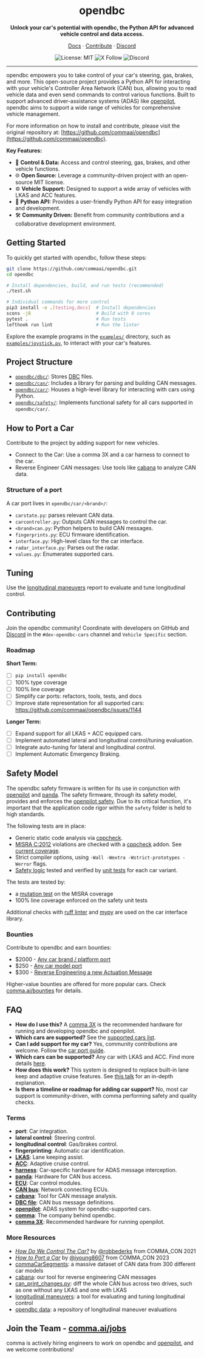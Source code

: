 <div align="center">
  <h1>opendbc</h1>
  <p>
    <b>Unlock your car's potential with opendbc, the Python API for advanced vehicle control and data access.</b>
  </p>

  <p>
    <a href="https://docs.comma.ai">Docs</a>
    <span> · </span>
    <a href="https://github.com/commaai/openpilot/blob/master/docs/CONTRIBUTING.md">Contribute</a>
    <span> · </span>
    <a href="https://discord.comma.ai">Discord</a>
  </p>

  <p>
    <img src="https://img.shields.io/badge/License-MIT-yellow.svg" alt="License: MIT">
    <img src="https://img.shields.io/twitter/follow/comma_ai" alt="X Follow">
    <img src="https://img.shields.io/discord/469524606043160576" alt="Discord">
  </p>
</div>

---

opendbc empowers you to take control of your car's steering, gas, brakes, and more. This open-source project provides a Python API for interacting with your vehicle's Controller Area Network (CAN) bus, allowing you to read vehicle data and even send commands to control various functions. Built to support advanced driver-assistance systems (ADAS) like [openpilot](https://github.com/commaai/openpilot), opendbc aims to support a wide range of vehicles for comprehensive vehicle management. 

For more information on how to install and contribute, please visit the original repository at: [https://github.com/commaai/opendbc](https://github.com/commaai/opendbc).

**Key Features:**

*   🚗 **Control & Data:** Access and control steering, gas, brakes, and other vehicle functions.
*   🌐 **Open Source:** Leverage a community-driven project with an open-source MIT license.
*   ⚙️ **Vehicle Support:** Designed to support a wide array of vehicles with LKAS and ACC features.
*   🐍 **Python API:** Provides a user-friendly Python API for easy integration and development.
*   🛠️ **Community Driven:** Benefit from community contributions and a collaborative development environment.

## Getting Started

To quickly get started with opendbc, follow these steps:

```bash
git clone https://github.com/commaai/opendbc.git
cd opendbc

# Install dependencies, build, and run tests (recommended)
./test.sh

# Individual commands for more control
pip3 install -e .[testing,docs]  # Install dependencies
scons -j8                        # Build with 8 cores
pytest .                         # Run tests
lefthook run lint                # Run the linter
```

Explore the example programs in the [`examples/`](examples/) directory, such as [`examples/joystick.py`](examples/joystick.py), to interact with your car's features.

## Project Structure

*   [`opendbc/dbc/`](opendbc/dbc/): Stores [DBC](https://en.wikipedia.org/wiki/CAN_bus#DBC) files.
*   [`opendbc/can/`](opendbc/can/): Includes a library for parsing and building CAN messages.
*   [`opendbc/car/`](opendbc/car/): Houses a high-level library for interacting with cars using Python.
*   [`opendbc/safety/`](opendbc/safety/): Implements functional safety for all cars supported in `opendbc/car/`.

## How to Port a Car

Contribute to the project by adding support for new vehicles.

*   Connect to the Car: Use a comma 3X and a car harness to connect to the car.
*   Reverse Engineer CAN messages: Use tools like [cabana](https://github.com/commaai/openpilot/tree/master/tools/cabana) to analyze CAN data.

### Structure of a port

A car port lives in `opendbc/car/<brand>/`:
*   `carstate.py`: parses relevant CAN data.
*   `carcontroller.py`: Outputs CAN messages to control the car.
*   `<brand>can.py`: Python helpers to build CAN messages.
*   `fingerprints.py`: ECU firmware identification.
*   `interface.py`: High-level class for the car interface.
*   `radar_interface.py`: Parses out the radar.
*   `values.py`: Enumerates supported cars.

## Tuning

Use the [longitudinal maneuvers](https://github.com/commaai/openpilot/tree/master/tools/longitudinal_maneuvers) report to evaluate and tune longitudinal control.

## Contributing

Join the opendbc community! Coordinate with developers on GitHub and [Discord](https://discord.comma.ai) in the `#dev-opendbc-cars` channel and `Vehicle Specific` section.

### Roadmap

**Short Term:**

*   [ ] `pip install opendbc`
*   [ ] 100% type coverage
*   [ ] 100% line coverage
*   [ ] Simplify car ports: refactors, tools, tests, and docs
*   [ ] Improve state representation for all supported cars: https://github.com/commaai/opendbc/issues/1144

**Longer Term:**

*   [ ] Expand support for all LKAS + ACC equipped cars.
*   [ ] Implement automated lateral and longitudinal control/tuning evaluation.
*   [ ] Integrate auto-tuning for lateral and longitudinal control.
*   [ ] Implement Automatic Emergency Braking.

## Safety Model

The opendbc safety firmware is written for its use in conjunction with [openpilot](https://github.com/commaai/openpilot) and [panda](https://github.com/commaai/panda). The safety firmware, through its safety model, provides and enforces the
[openpilot safety](https://github.com/commaai/openpilot/blob/master/docs/SAFETY.md). Due to its critical function, it's important that the application code rigor within the `safety` folder is held to high standards.

The following tests are in place:
*   Generic static code analysis via [cppcheck](https://github.com/danmar/cppcheck/).
*   [MISRA C:2012](https://misra.org.uk/) violations are checked with a [cppcheck](https://github.com/danmar/cppcheck/) addon. See [current coverage](opendbc/safety/tests/misra/coverage_table).
*   Strict compiler options, using `-Wall -Wextra -Wstrict-prototypes -Werror` flags.
*   [Safety logic](opendbc/safety) tested and verified by [unit tests](opendbc/safety/tests) for each car variant.

The tests are tested by:
*   a [mutation test](opendbc/safety/tests/misra/test_mutation.py) on the MISRA coverage
*   100% line coverage enforced on the safety unit tests

Additional checks with [ruff linter](https://github.com/astral-sh/ruff) and [mypy](https://mypy-lang.org/) are used on the car interface library.

### Bounties

Contribute to opendbc and earn bounties:

*   $2000 - [Any car brand / platform port](https://github.com/orgs/commaai/projects/26/views/1?pane=issue&itemId=47913774)
*   $250 - [Any car model port](https://github.com/orgs/commaai/projects/26/views/1?pane=issue&itemId=47913790)
*   $300 - [Reverse Engineering a new Actuation Message](https://github.com/orgs/commaai/projects/26/views/1?pane=issue&itemId=73445563)

Higher-value bounties are offered for more popular cars. Check [comma.ai/bounties](comma.ai/bounties) for details.

## FAQ

*   **How do I use this?** A [comma 3X](https://comma.ai/shop/comma-3x) is the recommended hardware for running and developing opendbc and openpilot.
*   **Which cars are supported?** See the [supported cars list](docs/CARS.md).
*   **Can I add support for my car?** Yes, community contributions are welcome. Follow the [car port guide](https://github.com/commaai/opendbc/blob/docs/README.md#how-to-port-a-car).
*   **Which cars can be supported?** Any car with LKAS and ACC. Find more details [here](https://github.com/commaai/openpilot/blob/master/docs/CARS.md#dont-see-your-car-here).
*   **How does this work?** This system is designed to replace built-in lane keep and adaptive cruise features. See [this talk](https://www.youtube.com/watch?v=FL8CxUSfipM) for an in-depth explanation.
*   **Is there a timeline or roadmap for adding car support?** No, most car support is community-driven, with comma performing safety and quality checks.

### Terms

*   **port**: Car integration.
*   **lateral control**: Steering control.
*   **longitudinal control**: Gas/brakes control.
*   **fingerprinting**: Automatic car identification.
*   **[LKAS](https://en.wikipedia.org/wiki/Lane_departure_warning_system)**: Lane keeping assist.
*   **[ACC](https://en.wikipedia.org/wiki/Adaptive_cruise_control)**: Adaptive cruise control.
*   **[harness](https://comma.ai/shop/car-harness)**: Car-specific hardware for ADAS message interception.
*   **[panda](https://github.com/commaai/panda)**: Hardware for CAN bus access.
*   **[ECU](https://en.wikipedia.org/wiki/Electronic_control_unit)**: Car control modules.
*   **[CAN bus](https://en.wikipedia.org/wiki/CAN_bus)**: Network connecting ECUs.
*   **[cabana](https://github.com/commaai/openpilot/tree/master/tools/cabana#readme)**: Tool for CAN message analysis.
*   **[DBC file](https://en.wikipedia.org/wiki/CAN_bus#DBC)**: CAN bus message definitions.
*   **[openpilot](https://github.com/commaai/openpilot)**: ADAS system for opendbc-supported cars.
*   **[comma](https://github.com/commaai)**: The company behind opendbc.
*   **[comma 3X](https://comma.ai/shop/comma-3x)**: Recommended hardware for running openpilot.

### More Resources

*   [*How Do We Control The Car?*](https://www.youtube.com/watch?v=nNU6ipme878&pp=ygUoY29tbWEgY29uIDIwMjEgaG93IGRvIHdlIGNvbnRyb2wgdGhlIGNhcg%3D%3D) by [@robbederks](https://github.com/robbederks) from COMMA_CON 2021
*   [*How to Port a Car*](https://www.youtube.com/watch?v=XxPS5TpTUnI&t=142s&pp=ygUPamFzb24gY29tbWEgY29u) by [@jyoung8607](https://github.com/jyoung8607) from COMMA_CON 2023
*   [commaCarSegments](https://huggingface.co/datasets/commaai/commaCarSegments): a massive dataset of CAN data from 300 different car models
*   [cabana](https://github.com/commaai/openpilot/tree/master/tools/cabana#readme): our tool for reverse engineering CAN messages
*   [can_print_changes.py](https://github.com/commaai/openpilot/blob/master/selfdrive/debug/can_print_changes.py): diff the whole CAN bus across two drives, such as one without any LKAS and one with LKAS
*   [longitudinal maneuvers](https://github.com/commaai/openpilot/tree/master/tools/longitudinal_maneuvers): a tool for evaluating and tuning longitudinal control
*   [opendbc data](https://commaai.github.io/opendbc-data/): a repository of longitudinal maneuver evaluations

## Join the Team - [comma.ai/jobs](https://comma.ai/jobs)

comma is actively hiring engineers to work on opendbc and [openpilot](https://github.com/commaai/openpilot), and we welcome contributions!